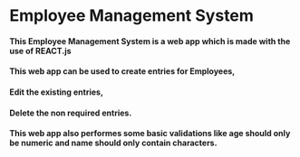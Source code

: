 # Employee Management System

#### This Employee Management System is a web app which is made with the use of REACT.js
#### This web app can be used to create entries for Employees,
#### Edit the existing entries,
#### Delete the non required entries.
#### This web app also performes some basic validations like age should only be numeric and name should only contain characters.
